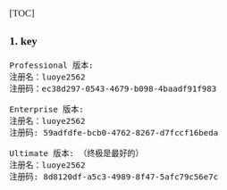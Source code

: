 <span  style="font-family: Simsun,serif; font-size: 17px; ">

[TOC]

### 1. key

~~~
Professional 版本: 
注册名：luoye2562
注册码：ec38d297-0543-4679-b098-4baadf91f983

Enterprise 版本: 
注册名：luoye2562
注册码: 59adfdfe-bcb0-4762-8267-d7fccf16beda

Ultimate 版本: （终极是最好的）
注册名：luoye2562
注册码: 8d8120df-a5c3-4989-8f47-5afc79c56e7c
~~~

</span>